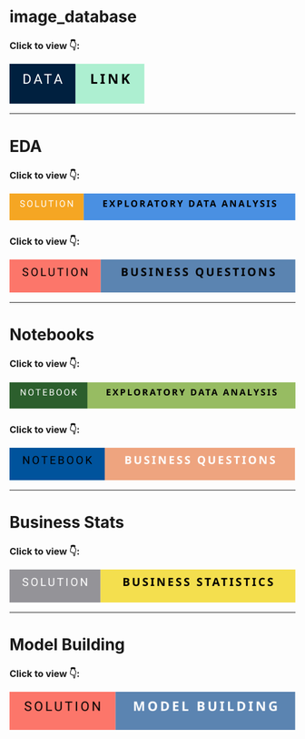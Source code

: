 # image_database

### Click to view 👇:

[![Data_link](https://github.com/seandhan/image_database/blob/main/Data-LINK-.svg)]()

---

# EDA

### Click to view 👇:

[![Exploratory Data Analysis](https://github.com/seandhan/image_database/blob/main/Solution-Exploratory%20Data%20Analysis-.svg)]()

### Click to view 👇:

[![Solution-Business Questions](https://github.com/seandhan/image_database/blob/main/Solution-Business%20Questions-.svg)]()

---

# Notebooks

### Click to view 👇:

[![EDA Notebook](https://github.com/seandhan/image_database/blob/main/Notebook-Exploratory%20Data%20analysis-.svg)]()

### Click to view 👇:

[![Questions Notebook](https://github.com/seandhan/image_database/blob/main/Notebook-Business%20Questions-.svg)]()


---
# Business Stats

### Click to view 👇:

[![Business_Stats](https://github.com/seandhan/image_database/blob/main/Solution-Business%20Statistics-.svg)]()

---

# Model Building

### Click to view 👇:

[![Data_link](https://github.com/seandhan/image_database/blob/main/Solution-Model%20Building-.svg)]()





